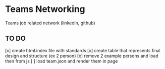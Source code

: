 # Teams Networking

Teams job related network (linkedin, github)

## TO DO

[x] create html.index file with standards
[x] create table that represents final design and structure (ex 2 person)
[x] remove 2 example persons and load then from js
[ ] load team.json and render them in page